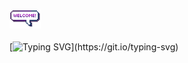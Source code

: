 ### <img src="https://github.com/Kyriection/Kyriection/blob/main/resourses/welcomeglitch.gif" width="50px" />

<!--   my-ticker -->    
[![Typing SVG](https://readme-typing-svg.herokuapp.com?color=%2336BCF7&center=true&vCenter=true&width=600&lines=Hi+there+👋,+I+am+Zhenyu+"Allen"+Zhang;+Welcome+to+My+Profile!;Ph.D.+student+at+UT+Austin.;Machine+learning+enthusiast.;Quantum+computing+explorer.;Always+trying+new+things.;Welcome+to+reach+out!)](https://git.io/typing-svg)



<!--
**Kyriection/Kyriection** is a ✨ _special_ ✨ repository because its `README.md` (this file) appears on your GitHub profile.

Here are some ideas to get you started:

- 🔭 I’m currently working on ...
- 🌱 I’m currently learning ...
- 👯 I’m looking to collaborate on ...
- 🤔 I’m looking for help with ...
- 💬 Ask me about ...
- 📫 How to reach me: ...
- 😄 Pronouns: ...
- ⚡ Fun fact: ...
-->
